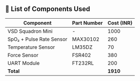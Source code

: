 ## 🔩 List of Components Used

| Component                  | Part Number | Cost (INR) |
|---------------------------|-------------|------------|
| VSD Squadron Mini         | -           | 1000       |
| SpO₂ + Pulse Rate Sensor  | MAX30102    | 260        |
| Temperature Sensor        | LM35DZ      | 70         |
| Force Sensor              | FSR402      | 380        |
| UART Module               | FT232RL     | 200        |
| **Total**                 |             | **1910**   |
